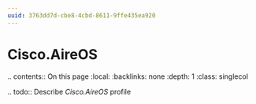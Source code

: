 ```yaml
---
uuid: 3763dd7d-cbe8-4cbd-8611-9ffe435ea920
---
```



# Cisco.AireOS

.. contents:: On this page
    :local:
    :backlinks: none
    :depth: 1
    :class: singlecol

.. todo::
    Describe *Cisco.AireOS* profile

